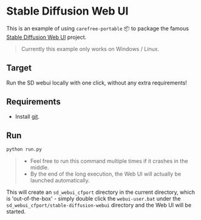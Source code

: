 # Stable Diffusion Web UI

This is an example of using `carefree-portable` 📦️ to package the famous [Stable Diffusion Web UI](https://github.com/AUTOMATIC1111/stable-diffusion-webui) project.

> Currently this example only works on Windows / Linux.


## Target

Run the SD webui locally with one click, without any extra requirements!


## Requirements

- Install [git](https://git-scm.com/download/win).


## Run

```bash
python run.py
```

> - Feel free to run this command multiple times if it crashes in the middle.
> - By the end of the long execution, the Web UI will actually be launched automatically.

This will create an `sd_webui_cfport` directory in the current directory, which is 'out-of-the-box' - simply double click the `webui-user.bat` under the `sd_webui_cfport/stable-diffusion-webui` directory and the Web UI will be started.
